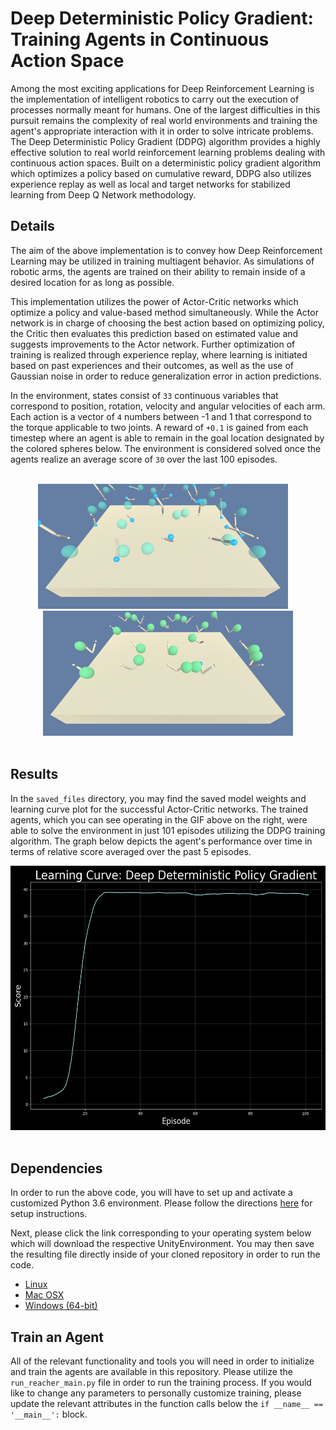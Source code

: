 # Deep Deterministic Policy Gradient: Training Agents in Continuous Action Space

Among the most exciting applications for Deep Reinforcement Learning is the implementation of intelligent robotics to carry out the execution of processes normally meant for humans.  One of the largest difficulties in this pursuit remains the complexity of real world environments and training the agent's appropriate interaction with it in order to solve intricate problems.  The Deep Deterministic Policy Gradient (DDPG) algorithm provides a highly effective solution to real world reinforcement learning problems dealing with continuous action spaces.  Built on a deterministic policy gradient algorithm which optimizes a policy based on cumulative reward, DDPG also utilizes experience replay as well as local and target networks for stabilized learning from Deep Q Network methodology.


## Details

The aim of the above implementation is to convey how Deep Reinforcement Learning may be utilized in training multiagent behavior.  As simulations of robotic arms, the agents are trained on their ability to remain inside of a desired location for as long as possible.

This implementation utilizes the power of Actor-Critic networks which optimize a policy and value-based method simultaneously.  While the Actor network is in charge of choosing the best action based on optimizing policy, the Critic then evaluates this prediction based on estimated value and suggests improvements to the Actor network.  Further optimization of training is realized through experience replay, where learning is initiated based on past experiences and their outcomes, as well as the use of Gaussian noise in order to reduce generalization error in action predictions.

In the environment, states consist of `33` continuous variables that correspond to position, rotation, velocity and angular velocities of each arm.  Each action is a vector of `4` numbers between -1 and 1 that correspond to the torque applicable to two joints.  A reward of `+0.1` is gained from each timestep where an agent is able to remain in the goal location designated by the colored spheres below.  The environment is considered solved once the agents realize an average score of `30` over the last 100 episodes.

<br />

<div align="center">
  <img width="400" height="200" src="saved_files/untrained_agents.gif">
  &nbsp;&nbsp;&nbsp;
  <img width="400" height="200" src="saved_files/trained_agents.gif">
</div>

<br />

## Results
In the `saved_files` directory, you may find the saved model weights and learning curve plot for the successful Actor-Critic networks.  The trained agents, which you can see operating in the GIF above on the right, were able to solve the environment in just 101 episodes utilizing the DDPG training algorithm.  The graph below depicts the agent's performance over time in terms of relative score averaged over the past 5 episodes.

<div align="center">
  <img width="550" height="423" img src="saved_files/scores_mavg_101.png">
</div>

<br />

## Dependencies
In order to run the above code, you will have to set up and activate a customized Python 3.6 environment.  Please follow the directions [here](https://github.com/udacity/deep-reinforcement-learning#dependencies) for setup instructions.

Next, please click the link corresponding to your operating system below which will download the respective UnityEnvironment.  You may then save the resulting file directly inside of your cloned repository in order to run the code.
* [Linux](https://s3-us-west-1.amazonaws.com/udacity-drlnd/P2/Reacher/Reacher_Linux.zip)
* [Mac OSX](https://s3-us-west-1.amazonaws.com/udacity-drlnd/P2/Reacher/Reacher.app.zip)
* [Windows (64-bit)](https://s3-us-west-1.amazonaws.com/udacity-drlnd/P2/Reacher/Reacher_Windows_x86_64.zip)

## Train an Agent
All of the relevant functionality and tools you will need in order to initialize and train the agents are available in this repository.  Please utilize the `run_reacher_main.py` file in order to run the training process.  If you would like to change any parameters to personally customize training, please update the relevant attributes in the function calls below the `if __name__ == '__main__':` block.
